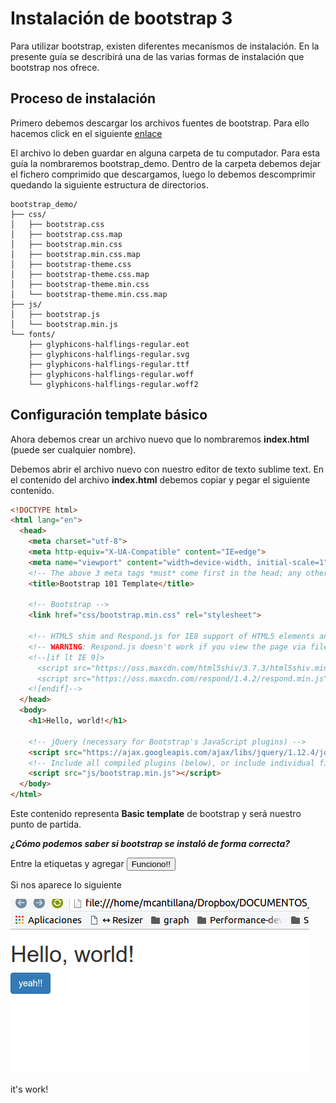 # Instalación de bootstrap 3

Para utilizar bootstrap, existen diferentes mecanismos de instalación. En la presente guía se describirá una de las varias formas de instalación que bootstrap nos ofrece.

## Proceso de instalación
Primero debemos descargar los archivos fuentes de bootstrap. Para ello hacemos click en el siguiente [enlace](https://github.com/twbs/bootstrap/releases/download/v3.3.7/bootstrap-3.3.7-dist.zip) 

El archivo lo deben guardar en alguna carpeta de tu computador. Para esta guía la nombraremos bootstrap_demo. Dentro de la carpeta debemos dejar el fichero comprimido que descargamos, luego lo debemos descomprimir quedando la siguiente estructura de directorios.

```
bootstrap_demo/
├── css/
│   ├── bootstrap.css
│   ├── bootstrap.css.map
│   ├── bootstrap.min.css
│   ├── bootstrap.min.css.map
│   ├── bootstrap-theme.css
│   ├── bootstrap-theme.css.map
│   ├── bootstrap-theme.min.css
│   └── bootstrap-theme.min.css.map
├── js/
│   ├── bootstrap.js
│   └── bootstrap.min.js
└── fonts/
    ├── glyphicons-halflings-regular.eot
    ├── glyphicons-halflings-regular.svg
    ├── glyphicons-halflings-regular.ttf
    ├── glyphicons-halflings-regular.woff
    └── glyphicons-halflings-regular.woff2
``` 

## Configuración template básico
Ahora debemos crear un archivo nuevo que lo nombraremos __index.html__ (puede ser cualquier nombre). 

Debemos abrir el archivo nuevo con nuestro editor de texto sublime text. En el contenido del archivo __index.html__ debemos copiar y pegar el siguiente contenido.

```html
<!DOCTYPE html>
<html lang="en">
  <head>
    <meta charset="utf-8">
    <meta http-equiv="X-UA-Compatible" content="IE=edge">
    <meta name="viewport" content="width=device-width, initial-scale=1">
    <!-- The above 3 meta tags *must* come first in the head; any other head content must come *after* these tags -->
    <title>Bootstrap 101 Template</title>

    <!-- Bootstrap -->
    <link href="css/bootstrap.min.css" rel="stylesheet">

    <!-- HTML5 shim and Respond.js for IE8 support of HTML5 elements and media queries -->
    <!-- WARNING: Respond.js doesn't work if you view the page via file:// -->
    <!--[if lt IE 9]>
      <script src="https://oss.maxcdn.com/html5shiv/3.7.3/html5shiv.min.js"></script>
      <script src="https://oss.maxcdn.com/respond/1.4.2/respond.min.js"></script>
    <![endif]-->
  </head>
  <body>
    <h1>Hello, world!</h1>

    <!-- jQuery (necessary for Bootstrap's JavaScript plugins) -->
    <script src="https://ajax.googleapis.com/ajax/libs/jquery/1.12.4/jquery.min.js"></script>
    <!-- Include all compiled plugins (below), or include individual files as needed -->
    <script src="js/bootstrap.min.js"></script>
  </body>
</html>
```

Este contenido representa **Basic template** de bootstrap y será nuestro punto de partida.

___¿Cómo podemos saber si bootstrap se instaló de forma correcta?___

Entre la etiquetas <body>  y </body> agregar <input type="button" value="Funciono!!" class="btn btn-primary">

Si nos aparece lo siguiente

![Bootstrap work!](images/bootstrap_work.png)

it's work!